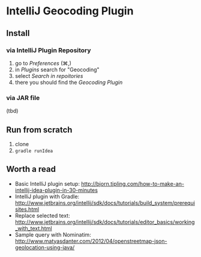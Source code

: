 # IntelliJ Geocoding Plugin

## Install

### via IntelliJ Plugin Repository

1. go to _Preferences_ (⌘,)
2. in _Plugins_ search for "Geocoding"
3. select _Search in repoitories_
4. there you should find the _Geocoding Plugin_

### via JAR file

(tbd)

## Run from scratch

1. clone
2. `gradle runIdea`

## Worth a read

* Basic IntelliJ plugin setup: http://bjorn.tipling.com/how-to-make-an-intellij-idea-plugin-in-30-minutes
* IntelliJ plugin with Gradle: http://www.jetbrains.org/intellij/sdk/docs/tutorials/build_system/prerequisites.html
* Replace selected text: http://www.jetbrains.org/intellij/sdk/docs/tutorials/editor_basics/working_with_text.html
* Sample query with Nominatim: http://www.matyasdanter.com/2012/04/openstreetmap-json-geolocation-using-java/